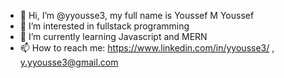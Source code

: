 - 👋 Hi, I’m @yyousse3, my full name is Youssef M Youssef
- 👀 I’m interested in fullstack programming
- 🌱 I’m currently learning Javascript and MERN
- 📫 How to reach me: https://www.linkedin.com/in/yyousse3/ , y.yyousse3@gmail.com

<!---
yyousse3/yyousse3 is a ✨ special ✨ repository because its `README.md` (this file) appears on your GitHub profile.
You can click the Preview link to take a look at your changes.
--->
